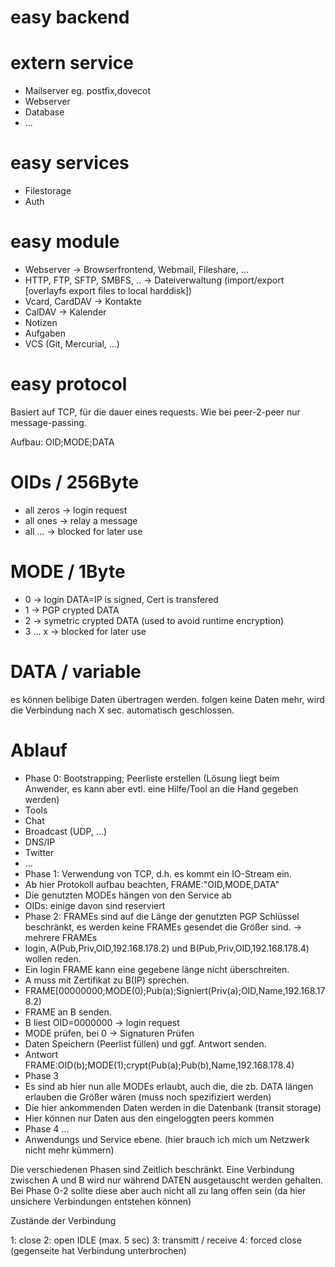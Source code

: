 easy backend
============

extern service
==============
* Mailserver eg. postfix,dovecot
* Webserver
* Database
* ...

easy services
=============
* Filestorage
* Auth

easy module
============
* Webserver -> Browserfrontend, Webmail, Fileshare, ...
* HTTP, FTP, SFTP, SMBFS, .. -> Dateiverwaltung (import/export [overlayfs export files to local harddisk])
* Vcard, CardDAV -> Kontakte
* CalDAV -> Kalender
* Notizen
* Aufgaben
* VCS (Git, Mercurial, ...)

easy protocol
=============
Basiert auf TCP, für die dauer eines requests.
Wie bei peer-2-peer nur message-passing.

Aufbau: OID;MODE;DATA

OIDs / 256Byte
====
* all zeros  -> login request
* all ones -> relay a message
* all ... -> blocked for later use


MODE / 1Byte
====
* 0 -> login DATA=IP is signed, Cert is transfered
* 1 -> PGP crypted DATA
* 2 -> symetric crypted DATA (used to avoid runtime encryption)
* 3 ... x -> blocked for later use

DATA / variable
====
es können belibige Daten übertragen werden.
folgen keine Daten mehr, wird die Verbindung nach X sec. automatisch geschlossen.



Ablauf
======
* Phase 0: Bootstrapping; Peerliste erstellen (Lösung liegt beim Anwender, es kann aber evtl. eine Hilfe/Tool an die Hand gegeben werden)
 * Tools
  * Chat
  * Broadcast (UDP, ...)
  * DNS/IP
  * Twitter
  * ...
* Phase 1: Verwendung von TCP, d.h. es kommt ein IO-Stream ein.
 * Ab hier Protokoll aufbau beachten, FRAME:"OID,MODE,DATA"
 * Die genutzten MODEs hängen von den Service ab
 * OIDs: einige davon sind reserviert
* Phase 2: FRAMEs sind auf die Länge der genutzten PGP Schlüssel beschränkt, es werden keine FRAMEs gesendet die Größer sind. -> mehrere FRAMEs
 * login, A(Pub,Priv,OID,192.168.178.2) und B(Pub,Priv,OID,192.168.178.4) wollen reden.
 * Ein login FRAME kann eine gegebene länge nicht überschreiten.
 * A muss mit Zertifikat zu B(IP) sprechen.
  * FRAME[00000000;MODE(0);Pub(a);Signiert(Priv(a);OID,Name,192.168.178.2)
  * FRAME an B senden.
 * B liest OID=0000000 -> login request
  * MODE prüfen, bei 0 -> Signaturen Prüfen
  * Daten Speichern (Peerlist füllen) und ggf. Antwort senden. 
  * Antwort FRAME:OID(b);MODE(1);crypt(Pub(a);Pub(b),Name,192.168.178.4)
* Phase 3
 * Es sind ab hier nun alle MODEs erlaubt, auch die, die zb. DATA längen erlauben die Größer wären (muss noch spezifiziert werden)
 * Die hier ankommenden Daten werden in die Datenbank (transit storage)
 * Hier können nur Daten aus den eingeloggten peers kommen
* Phase 4 ...
 * Anwendungs und Service ebene. (hier brauch ich mich um Netzwerk nicht mehr kümmern)


Die verschiedenen Phasen sind Zeitlich beschränkt.
Eine Verbindung zwischen A und B wird nur während DATEN ausgetauscht werden gehalten.
Bei Phase 0-2 sollte diese aber auch nicht all zu lang offen sein (da hier unsichere Verbindungen entstehen können)

Zustände der Verbindung

1: close
2: open IDLE (max. 5 sec)
3: transmitt / receive
4: forced close (gegenseite hat Verbindung unterbrochen) 




